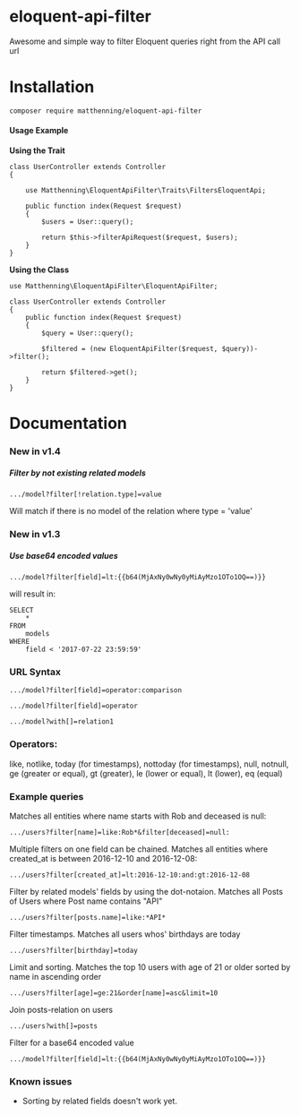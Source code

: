 # eloquent-api-filter
Awesome and simple way to filter Eloquent queries right from the API call url


# Installation
```
composer require matthenning/eloquent-api-filter
```

#### Usage Example

**Using the Trait**
```
class UserController extends Controller
{  
    
    use Matthenning\EloquentApiFilter\Traits\FiltersEloquentApi;
    
    public function index(Request $request)
    {
        $users = User::query();
        
        return $this->filterApiRequest($request, $users);
    }
}
```

**Using the Class**
```
use Matthenning\EloquentApiFilter\EloquentApiFilter;

class UserController extends Controller
{    
    public function index(Request $request)
    {
        $query = User::query();
        
        $filtered = (new EloquentApiFilter($request, $query))->filter();
        
        return $filtered->get();
    }
}
```

# Documentation

### New in v1.4

##### Filter by not existing related models

```
.../model?filter[!relation.type]=value
```

Will match if there is no model of the relation where type = 'value'

### New in v1.3

##### Use base64 encoded values
```
.../model?filter[field]=lt:{{b64(MjAxNy0wNy0yMiAyMzo1OTo1OQ==)}}
```
will result in:
```
SELECT 
    * 
FROM 
    models 
WHERE 
    field < '2017-07-22 23:59:59'
```

### URL Syntax
`.../model?filter[field]=operator:comparison`

`.../model?filter[field]=operator`

`.../model?with[]=relation1`

### Operators:
like, notlike, today (for timestamps), nottoday (for timestamps), null, notnull,
ge (greater or equal), gt (greater), le (lower or equal), lt (lower), eq (equal)

### Example queries

Matches all entities where name starts with Rob and deceased is null:

`.../users?filter[name]=like:Rob*&filter[deceased]=null:`

Multiple filters on one field can be chained.
Matches all entities where created_at is between 2016-12-10 and 2016-12-08:

`.../users?filter[created_at]=lt:2016-12-10:and:gt:2016-12-08`

Filter by related models' fields by using the dot-notaion.
Matches all Posts of Users where Post name contains "API"

`.../users?filter[posts.name]=like:*API*`

Filter timestamps.
Matches all users whos' birthdays are today

`.../users?filter[birthday]=today`

Limit and sorting.
Matches the top 10 users with age of 21 or older sorted by name in ascending order

`.../users?filter[age]=ge:21&order[name]=asc&limit=10`

Join posts-relation on users

`.../users?with[]=posts`

Filter for a base64 encoded value

`.../model?filter[field]=lt:{{b64(MjAxNy0wNy0yMiAyMzo1OTo1OQ==)}}`

### Known issues

* Sorting by related fields doesn't work yet.
